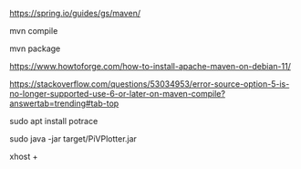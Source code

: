 https://spring.io/guides/gs/maven/

mvn compile

mvn package

https://www.howtoforge.com/how-to-install-apache-maven-on-debian-11/


https://stackoverflow.com/questions/53034953/error-source-option-5-is-no-longer-supported-use-6-or-later-on-maven-compile?answertab=trending#tab-top

sudo apt install potrace

sudo java -jar target/PiVPlotter.jar

xhost +

